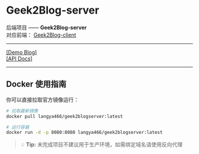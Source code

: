 # Geek2Blog-server

后端项目 —— **Geek2Blog-server**  
对应前端： [Geek2Blog-client](https://github.com/Me2Geek/Geek2Blog-client)

---

[[Demo Blog]](https://demo.blog.me2geek.top)  
[[API Docs]](https://blog.me2geek.top/)

---

## Docker 使用指南

你可以直接拉取官方镜像运行：

```bash
# 拉取最新镜像
docker pull langya466/geek2blogserver:latest

# 运行容器
docker run -d -p 8080:8080 langya466/geek2blogserver:latest

```
> 💡 **Tip:** 未完成项目不建议用于生产环境，如需绑定域名请使用反向代理
